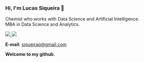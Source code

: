 <h3>Hi, I'm Lucas Siqueira 👋</h3>

Chemist who works with Data Science and Artificial Intelligence.</br>
MBA in Data Science and Analytics.</br>
  
<a href="https://www.linkedin.com/in/lucassiro/">
  <img src="https://img.shields.io/badge/linkedin-%230077B5.svg?&style=for-the-badge&logo=linkedin&logoColor=white"/>
</a>
<a href="https://github.com/lucassiro/portfolio">
  <img src="https://img.shields.io/badge/Portfolio%20on%20Github-121013?style=for-the-badge&logo=github&logoColor=white"/>
</a>
  
<strong>E-mail</strong>: siqueiraq@gmail.com
  
**Welcome to my github.**
